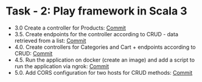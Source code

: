 # Task - 2: Play framework in Scala 3

- 3.0 Create a controller for Products: [Commit](https://github.com/viashchuk/ebiznes/commit/757b6d887514b83db917afe91e1f058d04cf8a6d)
- 3.5. Create endpoints for the controller according to CRUD - data retrieved from a list: [Commit](https://github.com/viashchuk/ebiznes/commit/95592c72b67ac84edbe6a51c7e62c8c2b70fbfdc)
- 4.0. Create controllers for Categories and Cart + endpoints according to CRUD: [Commit](https://github.com/viashchuk/ebiznes/commit/574bb4cbfbacb1e153f6d37374ab17845dfec04e)
- 4.5. Run the application on docker (create an image) and add a script to run the application via ngrok: [Commit](https://github.com/viashchuk/ebiznes/commit/bd98a9e2adc709ef6871f0d9ddb4e8f6231dcd62)
- 5.0. Add CORS configuration for two hosts for CRUD methods: [Commit](https://github.com/viashchuk/ebiznes/commit/5fe6a3cbcfcd72190b2869f224461e08356e6aca)